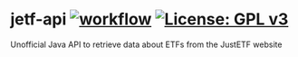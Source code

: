 # jetf-api [![workflow](https://github.com/Pyr0x1/jetf-api/actions/workflows/build.yml/badge.svg)](https://github.com/Pyr0x1/jetf-api/actions/workflows/build.yml) [![License: GPL v3](https://img.shields.io/badge/License-GPLv3-blue.svg)](https://www.gnu.org/licenses/gpl-3.0)
Unofficial Java API to retrieve data about ETFs from the JustETF website
